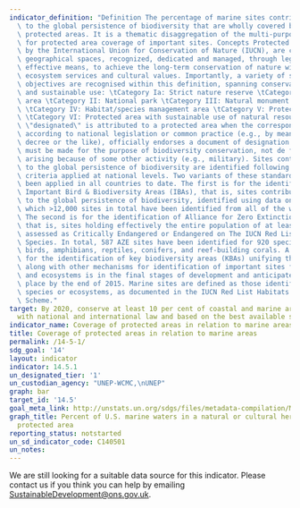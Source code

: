 ```yaml
---
indicator_definition: "Definition The percentage of marine sites contributing significantly\
  \ to the global persistence of biodiversity that are wholly covered by designated\
  \ protected areas. It is a thematic disaggregation of the multi-purpose indicator\
  \ for protected area coverage of important sites. Concepts Protected areas, as defined\
  \ by the International Union for Conservation of Nature (IUCN), are clearly defined\
  \ geographical spaces, recognized, dedicated and managed, through legal or other\
  \ effective means, to achieve the long-term conservation of nature with associated\
  \ ecosystem services and cultural values. Importantly, a variety of specific management\
  \ objectives are recognised within this definition, spanning conservation, restoration,\
  \ and sustainable use: \tCategory Ia: Strict nature reserve \tCategory Ib: Wilderness\
  \ area \tCategory II: National park \tCategory III: Natural monument or feature\
  \ \tCategory IV: Habitat/species management area \tCategory V: Protected landscape/seascape\
  \ \tCategory VI: Protected area with sustainable use of natural resources The status\
  \ \"designated\" is attributed to a protected area when the corresponding authority,\
  \ according to national legislation or common practice (e.g., by means of an executive\
  \ decree or the like), officially endorses a document of designation. The designation\
  \ must be made for the purpose of biodiversity conservation, not de facto protection\
  \ arising because of some other activity (e.g., military). Sites contributing significantly\
  \ to the global persistence of biodiversity are identified following globally standard\
  \ criteria applied at national levels. Two variants of these standard criteria have\
  \ been applied in all countries to date. The first is for the identification of\
  \ Important Bird & Biodiversity Areas (IBAs), that is, sites contributing significantly\
  \ to the global persistence of biodiversity, identified using data on birds, of\
  \ which >12,000 sites in total have been identified from all of the world's countries.\
  \ The second is for the identification of Alliance for Zero Extinction sites (AZEs),\
  \ that is, sites holding effectively the entire population of at least one species\
  \ assessed as Critically Endangered or Endangered on The IUCN Red List of Threatened\
  \ Species. In total, 587 AZE sites have been identified for 920 species of mammals,\
  \ birds, amphibians, reptiles, conifers, and reef-building corals. A global standard\
  \ for the identification of key biodiversity areas (KBAs) unifying these approaches\
  \ along with other mechanisms for identification of important sites for other species\
  \ and ecosystems is in the final stages of development and anticipated to be in\
  \ place by the end of 2015. Marine sites are defined as those identified for marine\
  \ species or ecosystems, as documented in the IUCN Red List Habitats Classification\
  \ Scheme."
target: By 2020, conserve at least 10 per cent of coastal and marine areas, consistent
  with national and international law and based on the best available scientific information
indicator_name: Coverage of protected areas in relation to marine areas
title: Coverage of protected areas in relation to marine areas
permalink: /14-5-1/
sdg_goal: '14'
layout: indicator
indicator: 14.5.1
un_designated_tier: '1'
un_custodian_agency: "UNEP-WCMC,\nUNEP"
graph: bar
target_id: '14.5'
goal_meta_link: http://unstats.un.org/sdgs/files/metadata-compilation/Metadata-Goal-14.pdf
graph_title: Percent of U.S. marine waters in a natural or cultural heritage marine
  protected area
reporting_status: notstarted
un_sd_indicator_code: C140501
un_notes:
---
```


We are still looking for a suitable data source for this indicator. Please contact us if you think you can help by emailing <a href="mailto:SustainableDevelopment@ons.gov.uk">SustainableDevelopment@ons.gov.uk</a>.



